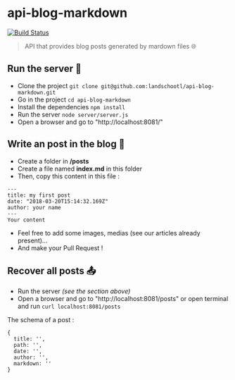 # api-blog-markdown

[![Build Status](https://travis-ci.org/landschootl/api-blog-markdown.svg?branch=master)](https://travis-ci.org/landschootl/api-blog-markdown)

> API that provides blog posts generated by mardown files 🌐

## Run the server 🔌

* Clone the project `git clone git@github.com:landschootl/api-blog-markdown.git`
* Go in the project `cd api-blog-markdown`
* Install the dependencies `npm install`
* Run the server `node server/server.js`
* Open a browser and go to "http://localhost:8081/"

## Write an post in the blog 📝

* Create a folder in **/posts**
* Create a file named **index.md** in this folder
* Then, copy this content in this file :

```
---
title: my first post
date: "2018-03-20T15:14:32.169Z"
author: your name
---
Your content
```
* Feel free to add some images, medias (see our articles already present)...
* And make your Pull Request !

## Recover all posts 📤

* Run the server _(see the section above)_
* Open a browser and go to "http://localhost:8081/posts" or open terminal and run `curl localhost:8081/posts`

The schema of a post : 
```
{
  title: '',
  path: '',
  date: '',
  author: '',
  markdown: ''
}
```
